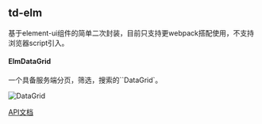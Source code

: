 ## td-elm
基于element-ui组件的简单二次封装，目前只支持更webpack搭配使用，不支持浏览器script引入。

#### ElmDataGrid
一个具备服务端分页，筛选，搜索的``DataGrid`。

![DataGrid]()

[API文档]()
